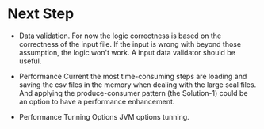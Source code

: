 # Next Step
* Data validation.
For now the logic correctness is based on the correctness of the input file. If the input is wrong with beyond those assumption, the logic won't work.
A input data validator should be useful.

* Performance
Current the most time-consuming steps are loading and saving the csv files in the memory when dealing with the large scal files.
And applying the produce-consumer pattern (the Solution-1) could be an option to have a performance enhancement.

* Performance Tunning Options
JVM options tunning.
